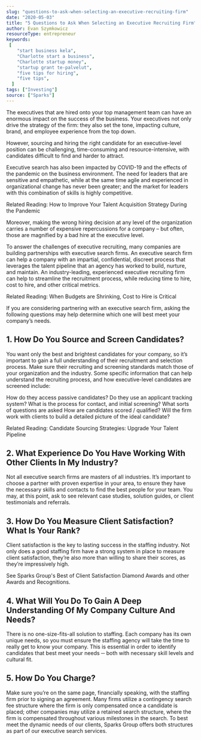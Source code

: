 ```yaml
---
slug: "questions-to-ask-when-selecting-an-executive-recruiting-firm"
date: "2020-05-03"
title: "5 Questions to Ask When Selecting an Executive Recruiting Firm"
author: Evan Szymkowicz
resourceType: entrepreneur
keywords:
 [
    "start business kela",
    "Charlotte start a business",
    "Charlotte startup money",
    "startup grant te-palvelut",
    "five tips for hiring",
    "five tips",
  ]
tags: ["Investing"]
source: ["Sparks"]
---
```


The executives that are hired onto your top management team can have an enormous impact on the success of the business. Your executives not only drive the strategy of the firm: they also set the tone, impacting culture, brand, and employee experience from the top down.

However, sourcing and hiring the right candidate for an executive-level position can be challenging, time-consuming and resource-intensive, with candidates difficult to find and harder to attract.

Executive search has also been impacted by COVID-19 and the effects of the pandemic on the business environment. The need for leaders that are sensitive and empathetic, while at the same time agile and experienced in organizational change has never been greater; and the market for leaders with this combination of skills is highly competitive.

Related Reading: How to Improve Your Talent Acquisition Strategy During the Pandemic

Moreover, making the wrong hiring decision at any level of the organization carries a number of expensive repercussions for a company – but often, those are magnified by a bad hire at the executive level.

To answer the challenges of executive recruiting, many companies are building partnerships with executive search firms. An executive search firm can help a company with an impartial, confidential, discreet process that leverages the talent pipeline that an agency has worked to build, nurture, and maintain. An industry-leading, experienced executive recruiting firm can help to streamline the recruitment process, while reducing time to hire, cost to hire, and other critical metrics.

Related Reading: When Budgets are Shrinking, Cost to Hire is Critical

If you are considering partnering with an executive search firm, asking the following questions may help determine which one will best meet your company’s needs.

## 1. How Do You Source and Screen Candidates?

You want only the best and brightest candidates for your company, so it’s important to gain a full understanding of their recruitment and selection process. Make sure their recruiting and screening standards match those of your organization and the industry.
Some specific information that can help understand the recruiting process, and how executive-level candidates are screened include:

How do they access passive candidates?
Do they use an applicant tracking system?
What is the process for contact, and initial screening? What sorts of questions are asked
How are candidates scored / qualified?
Will the firm work with clients to build a detailed picture of the ideal candidate?

Related Reading: Candidate Sourcing Strategies: Upgrade Your Talent Pipeline

## 2. What Experience Do You Have Working With Other Clients In My Industry?

Not all executive search firms are masters of all industries. It’s important to choose a partner with proven expertise in your area, to ensure they have the necessary skills and contacts to find the best people for your team. You may, at this point, ask to see relevant case studies, solution guides, or client testimonials and referrals.


## 3. How Do You Measure Client Satisfaction? What Is Your Rank?

Client satisfaction is the key to lasting success in the staffing industry. Not only does a good staffing firm have a strong system in place to measure client satisfaction, they’re also more than willing to share their scores, as they’re impressively high.

See Sparks Group's Best of Client Satisfaction Diamond Awards and other Awards and Recognitions.


## 4. What Will You Do To Gain A Deep Understanding Of My Company Culture And Needs?

There is no one-size-fits-all solution to staffing. Each company has its own unique needs, so you must ensure the staffing agency will take the time to really get to know your company. This is essential in order to identify candidates that best meet your needs ─ both with necessary skill levels and cultural fit.

## 5. How Do You Charge?

Make sure you’re on the same page, financially speaking, with the staffing firm prior to signing an agreement. Many firms utilize a contingency search fee structure where the firm is only compensated once a candidate is placed; other companies may utilize a retained search structure, where the firm is compensated throughout various milestones in the search. To best meet the dynamic needs of our clients, Sparks Group offers both structures as part of our executive search services.

